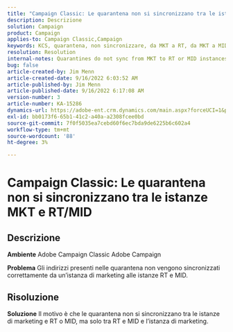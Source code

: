 ```yaml
---
title: "Campaign Classic: Le quarantena non si sincronizzano tra le istanze MKT e RT/MID"
description: Descrizione
solution: Campaign
product: Campaign
applies-to: Campaign Classic,Campaign
keywords: KCS, quarantena, non sincronizzare, da MKT a RT, da MKT a MID, istanze
resolution: Resolution
internal-notes: Quarantines do not sync from MKT to RT or MID instances
bug: false
article-created-by: Jim Menn
article-created-date: 9/16/2022 6:03:52 AM
article-published-by: Jim Menn
article-published-date: 9/16/2022 6:17:08 AM
version-number: 3
article-number: KA-15286
dynamics-url: https://adobe-ent.crm.dynamics.com/main.aspx?forceUCI=1&pagetype=entityrecord&etn=knowledgearticle&id=64033d55-8535-ed11-9db1-0022480866ad
exl-id: bb0173f6-65b1-41c2-a40a-a2308fcee0bd
source-git-commit: 7f0f5035ea7cebd60f6ec7bda9de6225b6c602a4
workflow-type: tm+mt
source-wordcount: '88'
ht-degree: 3%

---
```


# Campaign Classic: Le quarantena non si sincronizzano tra le istanze MKT e RT/MID

## Descrizione


<b>Ambiente</b>
Adobe Campaign Classic Adobe Campaign

<b>Problema</b>
Gli indirizzi presenti nelle quarantena non vengono sincronizzati correttamente da un’istanza di marketing alle istanze RT e MID.


## Risoluzione


<b>Soluzione</b>
Il motivo è che le quarantena non si sincronizzano tra le istanze di marketing e RT o MID, ma solo tra RT e MID e l’istanza di marketing.
